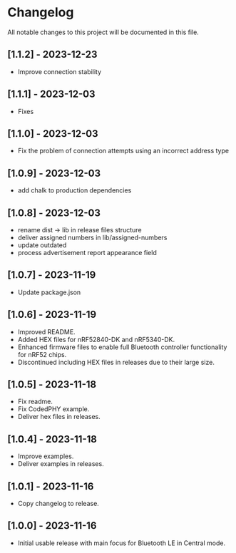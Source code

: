 # Changelog

All notable changes to this project will be documented in this file.

## [1.1.2] - 2023-12-23

- Improve connection stability

## [1.1.1] - 2023-12-03

- Fixes

## [1.1.0] - 2023-12-03

- Fix the problem of connection attempts using an incorrect address type

## [1.0.9] - 2023-12-03

- add chalk to production dependencies

## [1.0.8] - 2023-12-03

- rename dist -> lib in release files structure
- deliver assigned numbers in lib/assigned-numbers
- update outdated
- process advertisement report appearance field

## [1.0.7] - 2023-11-19

- Update package.json

## [1.0.6] - 2023-11-19

- Improved README.
- Added HEX files for nRF52840-DK and nRF5340-DK.
- Enhanced firmware files to enable full Bluetooth controller functionality for nRF52 chips.
- Discontinued including HEX files in releases due to their large size.

## [1.0.5] - 2023-11-18

- Fix readme.
- Fix CodedPHY example.
- Deliver hex files in releases.

## [1.0.4] - 2023-11-18

- Improve examples.
- Deliver examples in releases.

## [1.0.1] - 2023-11-16

- Copy changelog to release.

## [1.0.0] - 2023-11-16

- Initial usable release with main focus for Bluetooth LE in Central mode.

